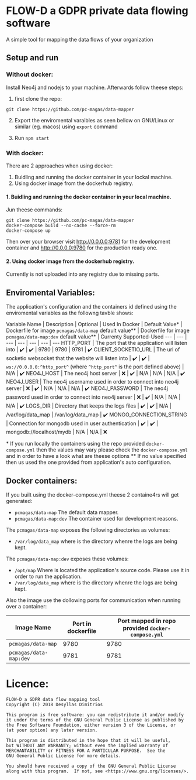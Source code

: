 # FLOW-D a GDPR private data flowing software

A simple tool for mapping the data flows of your organization

## Setup and run

### Without docker:

Install Neo4j and nodejs to your machine. Afterwards follow theese steps:

1. first clone the repo:

```
git clone https://github.com/pc-magas/data-mapper
```

2. Export the enviromental varaibles as seen bellow on GNU/Linux or similar (eg. macos) using `export` command

3. Run `npm start`


### With docker:

There are 2 approaches when using docker:

1. Buidling and running the docker container in your lockal machine.
2. Using docker image from the dockerhub registry.

#### 1. Buidling and running the docker container in your local machine.

Jun theese commands:

```
git clone https://github.com/pc-magas/data-mapper
docker-compose build --no-cache --force-rm
docker-compose up
```

Then over your browser visit http://0.0.0.0:9781 for the development container and http://0.0.0.0:9780 for the production ready one.

#### 2. Using docker image from the dockerhub registry.

Currently is not uploaded into any registry due to missing parts.


## Enviromental Variables:

The application's configuration and the containers id defined using the enviromental variables as the followng tavble shows:

Variable Name | Description | Optional | Used In Docker | Default Value* | Dockerfile for image `pcmagas/data-map` default value** | Dockerfile for image `pcmagas/data-map:dev` default value** | Currenty Supported-Used
--- | --- | --- | --- | --- | --- | ---
HTTP_PORT | The port that the application will listen into | :heavy_check_mark: | :heavy_check_mark: | 9780  | 9780 | 9781 | :heavy_check_mark:
CLIENT_SOCKETIO_URL | The url of socketio websocket that the website will listen into | :heavy_check_mark: | :heavy_check_mark: | `ws://0.0.0.0:^http_port^` (where `^http_port^` is the port defined above) | N/A | :heavy_check_mark:
NEO4J_HOST | The neo4j host server | :x: | :heavy_check_mark: | N/A | N/A | N/A | :heavy_check_mark:
NEO4J_USER | The neo4j username used in order to connect into neo4j server | :x: | :heavy_check_mark: | N/A | N/A | N/A | :heavy_check_mark:
NEO4J_PASSWORD | The neo4j password used in order to connect into neo4j server | :x: | :heavy_check_mark: | N/A | N/A | N/A | :heavy_check_mark:
LOGS_DIR | Directory that keeps the logs files | :heavy_check_mark: | :heavy_check_mark: | N/A | /var/log/data_map | /var/log/data_map | :heavy_check_mark:
MONGO_CONNECTION_STRING | Connection for mongodb used in user authentication |  :heavy_check_mark: |  :heavy_check_mark: | mongodb://localhost/mydb | N/A | N/A | :x:

\* If you run locally the containers using the repo provided `docker-compose.yml` then the values may vary please check the `docker-compose.yml` and in order to have a look what are theese options
** If no value specified then us used the one provided from application's auto configuration.

## Docker containers:

If you built using the docker-compose.yml theese 2 containe4rs will get generated:

* `pcmagas/data-map` The default data mapper.
* `pcmagas/data-map:dev` The container used for development reasons.

The `pcmagas/data-map` exposes the following directories as volumes:

* `/var/log/data_map` where is the directory whenre the logs are being kept.

The `pcmagas/data-map:dev` exposes these volumes:

* `/opt/map` Where is located the application's source code. Please use it in order to run the application.
* `/var/log/data_map` where is the directory whenre the logs are being kept.

Also the image use the dollowing ports for communication when running over a container:

Image Name | Port in dockerfile | Port mapped in repo provided `docker-compose.yml`
--- | --- | ---
`pcmagas/data-map` | 9780 | 9780
`pcmagas/data-map:dev` | 9781 | 9781

# Licence:

    FLOW-D a GDPR data flow mapping tool
    Copyright (C) 2018 Desyllas Dimitrios

    This program is free software: you can redistribute it and/or modify
    it under the terms of the GNU General Public License as published by
    the Free Software Foundation, either version 3 of the License, or
    (at your option) any later version.

    This program is distributed in the hope that it will be useful,
    but WITHOUT ANY WARRANTY; without even the implied warranty of
    MERCHANTABILITY or FITNESS FOR A PARTICULAR PURPOSE.  See the
    GNU General Public License for more details.

    You should have received a copy of the GNU General Public License
    along with this program.  If not, see <https://www.gnu.org/licenses/>.
